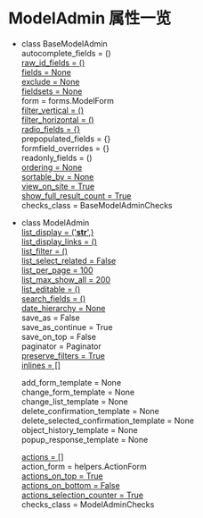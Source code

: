 # ModelAdmin 属性一览

- class BaseModelAdmin  
    autocomplete_fields = ()    
    [raw_id_fields = ()](AdminFilter/README.md#raw_id_fields)    
    [fields = None](AdminFields/README.md#L9)            
    [exclude = None](AdminFields/README.md#L1)                    
    [fieldsets = None](AdminFields/README.md#17)                
    form = forms.ModelForm        
    [filter_vertical = ()](AdminFilter/README.md#6)                     
    [filter_horizontal = ()](AdminFilter/README.md#13)                   
    [radio_fields = {}](AdminFilter/README.md#radio_fields)     
    prepopulated_fields = {}    
    formfield_overrides = {}    
    readonly_fields = ()   
    [ordering = None](AdminFilter/README.md#ordering)   
    [sortable_by = None](AdminFilter/README.md#sortable_by)   
    [view_on_site = True](AdminFilter/README.md#view_on_site)   
    [show_full_result_count = True](AdminFilter/README.md#show_full_result_count)    
    checks_class = BaseModelAdminChecks    

- class ModelAdmin  
    [list_display = ('__str__',)](../follow-tutorial/README.md#tutorial-07)    
    [list_display_links = ()](../admin-tutorial/AdminFilter/README.md#list_display_links)     
    [list_filter = ()](../follow-tutorial/README.md#tutorial-07)    
    [list_select_related = False](../admin-tutorial/AdminFilter/README.md#list_select_related)    
    [list_per_page = 100](../admin-tutorial/AdminFilter/README.md#list_per_page)       
    [list_max_show_all = 200](../admin-tutorial/AdminFilter/README.md#list_per_page)        
    [list_editable = ()](AdminFilter/README.md#)  
    [search_fields = ()](../follow-tutorial/README.md#tutorial-07)  
    [date_hierarchy = None](AdminDateHierarchy/README.md)  
    save_as = False  
    save_as_continue = True  
    save_on_top = False  
    paginator = Paginator  
    [preserve_filters = True](AdminFilter/README.md#preserve_filters)  
    [inlines = []](../follow-tutorial/README.md#tutorial-07)  

    add_form_template = None  
    change_form_template = None  
    change_list_template = None  
    delete_confirmation_template = None  
    delete_selected_confirmation_template = None  
    object_history_template = None  
    popup_response_template = None  

    [actions = []](AdminActions/README.md#批量更新字段状态方法)  
    action_form = helpers.ActionForm  
    [actions_on_top = True](AdminActions/README.md#批量操作下拉菜单位置控制上或下)  
    [actions_on_bottom = False](AdminActions/README.md#批量操作下拉菜单位置控制上或下)  
    [actions_selection_counter = True](AdminActions/README.md#隐藏批量操作右侧的已选中计数器)  
    checks_class = ModelAdminChecks  